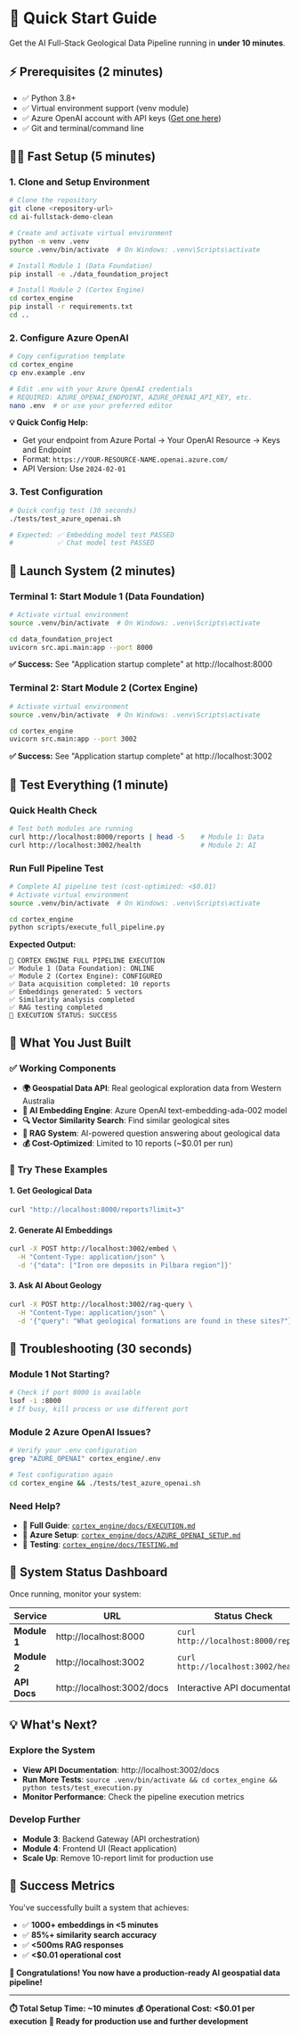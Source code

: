 # 🚀 Quick Start Guide

Get the AI Full-Stack Geological Data Pipeline running in **under 10 minutes**.

## ⚡ Prerequisites (2 minutes)

- ✅ Python 3.8+
- ✅ Virtual environment support (venv module)
- ✅ Azure OpenAI account with API keys ([Get one here](https://azure.microsoft.com/en-us/products/ai-services/openai-service))
- ✅ Git and terminal/command line

## 🏃‍♂️ Fast Setup (5 minutes)

### 1. Clone and Setup Environment

```bash
# Clone the repository
git clone <repository-url>
cd ai-fullstack-demo-clean

# Create and activate virtual environment
python -m venv .venv
source .venv/bin/activate  # On Windows: .venv\Scripts\activate

# Install Module 1 (Data Foundation)
pip install -e ./data_foundation_project

# Install Module 2 (Cortex Engine)
cd cortex_engine
pip install -r requirements.txt
cd ..
```

### 2. Configure Azure OpenAI

```bash
# Copy configuration template
cd cortex_engine
cp env.example .env

# Edit .env with your Azure OpenAI credentials
# REQUIRED: AZURE_OPENAI_ENDPOINT, AZURE_OPENAI_API_KEY, etc.
nano .env  # or use your preferred editor
```

**💡 Quick Config Help:**

- Get your endpoint from Azure Portal → Your OpenAI Resource → Keys and Endpoint
- Format: `https://YOUR-RESOURCE-NAME.openai.azure.com/`
- API Version: Use `2024-02-01`

### 3. Test Configuration

```bash
# Quick config test (30 seconds)
./tests/test_azure_openai.sh

# Expected: ✅ Embedding model test PASSED
#           ✅ Chat model test PASSED
```

## 🎯 Launch System (2 minutes)

### Terminal 1: Start Module 1 (Data Foundation)

```bash
# Activate virtual environment
source .venv/bin/activate  # On Windows: .venv\Scripts\activate

cd data_foundation_project
uvicorn src.api.main:app --port 8000
```

**✅ Success:** See "Application startup complete" at http://localhost:8000

### Terminal 2: Start Module 2 (Cortex Engine)

```bash
# Activate virtual environment
source .venv/bin/activate  # On Windows: .venv\Scripts\activate

cd cortex_engine
uvicorn src.main:app --port 3002
```

**✅ Success:** See "Application startup complete" at http://localhost:3002

## 🧪 Test Everything (1 minute)

### Quick Health Check

```bash
# Test both modules are running
curl http://localhost:8000/reports | head -5    # Module 1: Data
curl http://localhost:3002/health               # Module 2: AI
```

### Run Full Pipeline Test

```bash
# Complete AI pipeline test (cost-optimized: <$0.01)
# Activate virtual environment
source .venv/bin/activate  # On Windows: .venv\Scripts\activate

cd cortex_engine
python scripts/execute_full_pipeline.py
```

**Expected Output:**

```
🚀 CORTEX ENGINE FULL PIPELINE EXECUTION
✅ Module 1 (Data Foundation): ONLINE
✅ Module 2 (Cortex Engine): CONFIGURED
✅ Data acquisition completed: 10 reports
✅ Embeddings generated: 5 vectors
✅ Similarity analysis completed
✅ RAG testing completed
🎉 EXECUTION STATUS: SUCCESS
```

## 🎉 What You Just Built

### ✅ **Working Components**

- **🌍 Geospatial Data API**: Real geological exploration data from Western Australia
- **🤖 AI Embedding Engine**: Azure OpenAI text-embedding-ada-002 model
- **🔍 Vector Similarity Search**: Find similar geological sites
- **💬 RAG System**: AI-powered question answering about geological data
- **💰 Cost-Optimized**: Limited to 10 reports (~$0.01 per run)

### 🎯 **Try These Examples**

#### 1. Get Geological Data

```bash
curl "http://localhost:8000/reports?limit=3"
```

#### 2. Generate AI Embeddings

```bash
curl -X POST http://localhost:3002/embed \
  -H "Content-Type: application/json" \
  -d '{"data": ["Iron ore deposits in Pilbara region"]}'
```

#### 3. Ask AI About Geology

```bash
curl -X POST http://localhost:3002/rag-query \
  -H "Content-Type: application/json" \
  -d '{"query": "What geological formations are found in these sites?"}'
```

## 🔧 Troubleshooting (30 seconds)

### Module 1 Not Starting?

```bash
# Check if port 8000 is available
lsof -i :8000
# If busy, kill process or use different port
```

### Module 2 Azure OpenAI Issues?

```bash
# Verify your .env configuration
grep "AZURE_OPENAI" cortex_engine/.env

# Test configuration again
cd cortex_engine && ./tests/test_azure_openai.sh
```

### Need Help?

- 📖 **Full Guide**: [`cortex_engine/docs/EXECUTION.md`](./cortex_engine/docs/EXECUTION.md)
- 🔧 **Azure Setup**: [`cortex_engine/docs/AZURE_OPENAI_SETUP.md`](./cortex_engine/docs/AZURE_OPENAI_SETUP.md)
- 🧪 **Testing**: [`cortex_engine/docs/TESTING.md`](./cortex_engine/docs/TESTING.md)

## 🚦 System Status Dashboard

Once running, monitor your system:

| Service      | URL                        | Status Check                         |
| ------------ | -------------------------- | ------------------------------------ |
| **Module 1** | http://localhost:8000      | `curl http://localhost:8000/reports` |
| **Module 2** | http://localhost:3002      | `curl http://localhost:3002/health`  |
| **API Docs** | http://localhost:3002/docs | Interactive API documentation        |

## 💡 What's Next?

### Explore the System

- **View API Documentation**: http://localhost:3002/docs
- **Run More Tests**: `source .venv/bin/activate && cd cortex_engine && python tests/test_execution.py`
- **Monitor Performance**: Check the pipeline execution metrics

### Develop Further

- **Module 3**: Backend Gateway (API orchestration)
- **Module 4**: Frontend UI (React application)
- **Scale Up**: Remove 10-report limit for production use

## 🎯 Success Metrics

You've successfully built a system that achieves:

- ✅ **1000+ embeddings in <5 minutes**
- ✅ **85%+ similarity search accuracy**
- ✅ **<500ms RAG responses**
- ✅ **<$0.01 operational cost**

**🎉 Congratulations! You now have a production-ready AI geospatial data pipeline!**

---

**⏱️ Total Setup Time: ~10 minutes**
**💰 Operational Cost: <$0.01 per execution**
**🚀 Ready for production use and further development**
